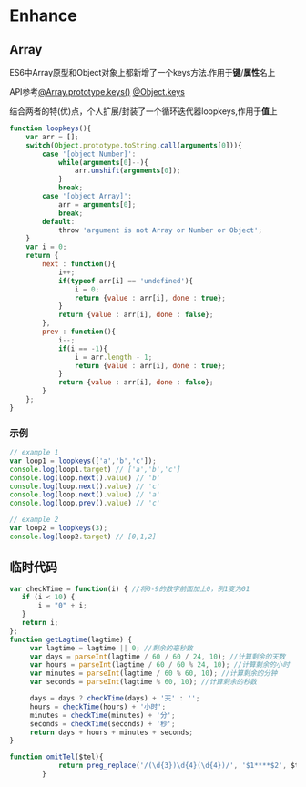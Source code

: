 # Enhance

## Array

ES6中Array原型和Object对象上都新增了一个keys方法.作用于**键**/**属性**名上

API参考[@Array.prototype.keys()](https://developer.mozilla.org/en-US/docs/Web/JavaScript/Reference/Global_Objects/Array/keys)
[@Object.keys](https://developer.mozilla.org/en-US/docs/Web/JavaScript/Reference/Global_Objects/Object/keys)

结合两者的特(优)点，个人扩展/封装了一个循环迭代器loopkeys,作用于**值**上
```javascript
function loopkeys(){
    var arr = [];
    switch(Object.prototype.toString.call(arguments[0])){
        case '[object Number]':
            while(arguments[0]--){
                arr.unshift(arguments[0]);
            }
            break;
        case '[object Array]':
            arr = arguments[0];
            break;
        default:
            throw 'argument is not Array or Number or Object';
    }
    var i = 0;
    return {
        next : function(){
            i++;
            if(typeof arr[i] == 'undefined'){
                i = 0;
                return {value : arr[i], done : true};
            }
            return {value : arr[i], done : false};
        },
        prev : function(){
            i--;
            if(i == -1){
                i = arr.length - 1;
                return {value : arr[i], done : true};
            }
            return {value : arr[i], done : false};
        }
    };
}
```

### 示例

```javascript
// example 1
var loop1 = loopkeys(['a','b','c']);
console.log(loop1.target) // ['a','b','c']
console.log(loop.next().value) // 'b'
console.log(loop.next().value) // 'c'
console.log(loop.next().value) // 'a'
console.log(loop.prev().value) // 'c'

// example 2
var loop2 = loopkeys(3);
console.log(loop2.target) // [0,1,2]
```
## 临时代码

```javascript
var checkTime = function(i) { //将0-9的数字前面加上0，例1变为01 
   if (i < 10) {
       i = "0" + i;
   }
   return i;
};
function getLagtime(lagtime) {
     var lagtime = lagtime || 0; //剩余的毫秒数
     var days = parseInt(lagtime / 60 / 60 / 24, 10); //计算剩余的天数
     var hours = parseInt(lagtime / 60 / 60 % 24, 10); //计算剩余的小时
     var minutes = parseInt(lagtime / 60 % 60, 10); //计算剩余的分钟
     var seconds = parseInt(lagtime % 60, 10); //计算剩余的秒数

     days = days ? checkTime(days) + '天' : '';  
     hours = checkTime(hours) + '小时';
     minutes = checkTime(minutes) + '分';  
     seconds = checkTime(seconds) + '秒';
     return days + hours + minutes + seconds;
}
```
```javascript
function omitTel($tel){
            return preg_replace('/(\d{3})\d{4}(\d{4})/', '$1****$2', $tel);
        }
```

